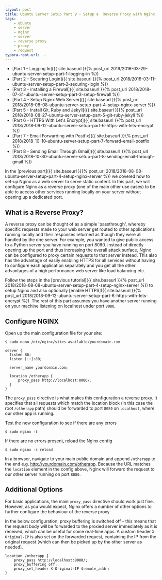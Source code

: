 ```yaml
---
layout: post
title: Ubuntu Server Setup Part 9 - Setup a  Reverse Proxy with Nginx
tags:
    - ubuntu
    - server
    - nginx
    - server
    - reverse proxy
    - proxy
    - request
typora-root-url: ..
---
```


-   [Part 1 - Logging In]({{ site.baseurl }}{% post_url 2016/2016-03-29-ubuntu-server-setup-part-1-logging-in %})
-   [Part 2 - Securing Login]({{ site.baseurl }}{% post_url 2018/2018-03-11-ubuntu-server-setup-part-2-securing-login %})
-   [Part 3 - Installing a Firewall]({{ site.baseurl }}{% post_url 2018/2018-07-31-ubuntu-server-setup-part-3-setup-firewall %})
-   [Part 4 - Setup Nginx Web Server]({{ site.baseurl }}{% post_url 2018/2018-08-08-ubuntu-server-setup-part-4-setup-nginx-server %})
-   [Part 5 - Install Git, Ruby and Jekyll]({{ site.baseurl }}{% post_url 2018/2018-08-27-ubuntu-server-setup-part-5-git-ruby-jekyll %})
-   [Part 6 - HTTPS With Let's Encrypt]({{ site.baseurl }}{% post_url 2018/2018-09-12-ubuntu-server-setup-part-6-https-with-lets-encrypt %})
-   [Part 7 - Email Forwarding with Postfix]({{ site.baseurl }}{% post_url 2018/2018-10-10-ubuntu-server-setup-part-7-forward-email-postfix %})
-   [Part 8 - Sending Email Through Gmail]({{ site.baseurl }}{% post_url 2018/2018-10-30-ubuntu-server-setup-part-8-sending-email-through-gmail %})

In the [previous part]({{ site.baseurl }}{% post_url 2018/2018-08-08-ubuntu-server-setup-part-4-setup-nginx-server %}) we covered how to set-up Nginx as a web server to serve static content. In this part, we will configure Nginx as a reverse proxy (one of the main other use cases) to be able to access other services running locally on your server without opening up a dedicated port.

## What is a Reverse Proxy?

A reverse proxy can be thought of as a simple 'passthrough', whereby specific requests made to your web server get routed to other applications running locally and their responses returned as though they were all handled by the one server. For example, you wanted to give public access to a Python server you have running on port 8080. Instead of directly opening up the port and thus increasing the overall attack surface, Nginx can be configured to proxy certain requests to that server instead. This also has the advantage of easily enabling HTTPS for all services without having to configure each application separately and you get all the other advantages of a high performance web server like load balancing etc.

Follow the steps in the [previous tutorial]({{ site.baseurl }}{% post_url 2018/2018-08-08-ubuntu-server-setup-part-4-setup-nginx-server %}) to setup Nginx and also optionally [enable HTTPS]({{ site.baseurl }}{% post_url 2018/2018-09-12-ubuntu-server-setup-part-6-https-with-lets-encrypt %}). The rest of this part assumes you have another server running on your machine listening on localhost under port `8080`.

## Configure NGINX

Open up the main configuration file for your site:

```shell
$ sudo nano /etc/nginx/sites-available/yourdomain.com
```

```nginx
server {
  listen 80;
  listen [::]:80;

  server_name yourdomain.com;

  location /otherapp {
      proxy_pass http://localhost:8080/;
  }
}
```

The `proxy_pass` directive is what makes this configuration a reverse proxy. It specifies that all requests which match the location block (in this case the root `/otherapp` path) should be forwarded to port `8080` on `localhost`, where our other app is running.

Test the new configuration to see if there are any errors

```shell
$ sudo nginx -t
```

If there are no errors present, reload the Nginx config

```shell
$ sudo nginx -s reload
```

In a browser, navigate to your main public domain and append `/otherapp` to the end e.g. http://yourdomain.com/otherapp. Because the URL matches the `location` element in the config above, Nginx will forward the request to our other server running on port `8080`.

## Additional Options

For basic applications, the main `proxy_pass` directive should work just fine. However, as you would expect, Nginx offers a number of other options to further configure the behaviour of the reverse proxy.

In the below configuration, proxy buffering is switched off - this means that the request body will be forwarded to the proxied server immediately as it is received, which can be useful for some real-time apps. A custom header `X-Original-IP` is also set on the forwarded request, containing the IP from the original request (which can then be picked up by the other server as needed).

```nginx
location /otherapp {
    proxy_pass http://localhost:8080/;
    proxy_buffering off;
    proxy_set_header X-Original-IP $remote_addr;
}
```

